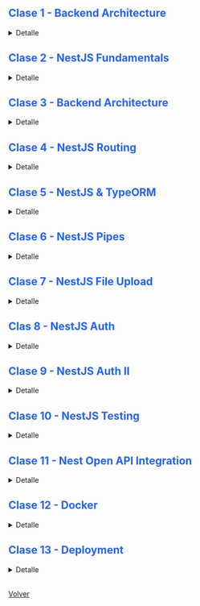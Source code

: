 ## Clase 1 - Backend Architecture

<details>
<summary>Detalle</summary>

### ACTIVIDAD 01

Crear y planificar el DER del proyecto a implementar tomando en cuenta la siguientes consideraciones. La aplicación consistirá en un e-commerce en el cual...

- Un Usuario podrá registrarse e ingresar a la aplicación mediante usuario y contraseña.

- El Usuario registrado puede realizar compras de productos mediante un carrito de compras (solo una unidad de cada producto) emitiendo una Orden de compra que registra la información en un Detalle de Compras.

- Las Órdenes de compras son asociadas al Usuario y estas a su vez tienen asociado un Detalle de Compra con la información de los productos adquiridos.

- Un Usuario Administrador, tendrá la posibilidad de actualizar la información de los productos cargados en la base de datos así como actualizar stock o agregar imágenes mediante un servicio de nube.

**[REQUISITOS]**:

Al finalizar este hito deberás tener la estructura básica del proyecto individual de e-commerce y una idea teórica de las entidades de la base de datos así como sus relaciones.

</details>

## Clase 2 - NestJS Fundamentals

<details>
<summary>Detalle</summary>

### ACTIVIDAD 01

Crear un proyecto en Nest JS bajo el nombre ecommerce-<usuario de github>.

### ACTIVIDAD 02

Crear los módulos Products, Users y Auth.

### ACTIVIDAD 03

Crear sus respectivos controllers y services.

### ACTIVIDAD 04

Crear los endpoints GET /products, GET /users y Get /auth.

### ACTIVIDAD 05

Crear un middleware global que loguee la ruta, método y la fecha-hora en que se llamó al endpoint.

**TIPS ¡Bien hecho!**

- Utiliza Nest CLI para inicializar el proyecto.
- Recuerda “modularizar” el código para trabajar de forma ordenada.

**[REQUISITOS]**:

Al finalizar este hito deberás tener un proyecto de node con la estructura básica del proyecto individual de e-commerce. Los endpoints principales del proyecto deberán ser capaces de recibir solicitudes desde el cliente y activar un middleware que nos permita identificar mediante un log en la terminal la ruta invocada.

</details>

## Clase 3 - Backend Architecture

<details>
<summary>Detalle</summary>

### ACTIVIDAD 01

Crear los repositorios para Users y Products.

### ACTIVIDAD 02

Guardar las entidades en un array en memoria.

### ACTIVIDAD 03

Cargar algunas entidades de prueba hardcodeadas, con las siguientes propiedades...

**Users**

- id:number
- email: string
- name: string
- password: string
- address: string
- phone: string
- country?: string | undefined
- city?: string | undefined

**Products**

- id:number
- name: string
- description: string
- price: number
- stock: boolean
- imgUrl: string

### ACTIVIDAD 04

Modificar los endpoints GET /products y GET /users para que devuelvan el array de entidades.

**TIPS ¡Bien hecho!**

- Recuerda que los controllers sólo pueden comunicarse con el repositorio a través de los servicios.

- No olvides actualizar el array de providers.

**[REQUISITOS]**:

- Al finalizar este hito, el alumno deberá implementar de manera satisfactoria un repositorio para cada entidad del proyecto.

- Los endpoints de la aplicación deben funcionar de manera correcta y devolver la información provista por cada repositorio.

</details>

## Clase 4 - NestJS Routing

<details>
<summary>Detalle</summary>

### ACTIVIDAD 01

Crear todos los endpoints CRUD para Products y Users (GET, GET{id}, POST, PUT{id}, DELETE{id}).

### ACTIVIDAD 02

Desarrollar la lógica de creación, listado y eliminación desde el repository.

- GET debe devolver la lista de elementos , y httpStatus = 200.

- GET{id} debe devolver el elemento con id pedido, y httpStatus = 200.

- En el caso de Users, no devolver el password.

- POST debe devolver el id de la entidad creada, y httpStatus = 201.

- PUT{id} y DELETE{id} pueden devolver el id de la entidad editada/eliminada y httpStatus 200.

### ACTIVIDAD 03

Validar en POST y PUT que la estructura de la entidad corresponda a la estructura de cada entidad.

### ACTIVIDAD 04

El método GET puede recibir como query params los valores page y limit.

- Si no recibe el parámetro page, el valor por defecto es 1.

- Si no recibe el parámetro limit, el valor por defecto es 5.

- Bonus: Implementar la lógica desde el repositorio, para paginar las entradas devuelvas.

### ACTIVIDAD 05

Crear el endpoint POST /auth/signin, que reciba email y password.

- Para el login se utilizarán las credenciales email / password.

- Inyectar el usersRepository para poder hacer consultas.

- No se procederá al login si faltan alguna de las dos credenciales.

- No se procederá con el login en caso de que no exista un usuario registrado con la dirección de email proporcionada.

- En caso de que el usuario no exista o la contraseña proporcionada no coincida con la registrada, se deberá enviar una única respuesta para cualquiera de los casos. Ej: “Email o password incorrectos”. NOTA: Por seguridad es preferible no especificar cuál de los dos datos ha fallado en su verificación.

### ACTIVIDAD 06

Dentro de la carpeta Auth, crear una guarda AuthGuard, que debe verificar lo siguiente...

- Debe existir un header Authorization.

- Dicho header, tiene que tener una estructura como la siguiente: Basic: <email>:<password>.

- NO validaremos por ahora que sea un email y un password válido, únicamente verificar si el header es enviado y continente un email y un password.

- Todos los endpoints de Users, salvo el POST, deben utilizar esta guarda.

- Todos los endpoints de Products, salvo el GET y el GET{id} deben utilizar esta guarda.

**TIPS ¡Bien hecho!**

- No te preocupes por ahora por el manejo de errores, la ruta de autenticación puede devolver strings únicamente.

**[REQUISITOS]**:

- Al finalizar este hito el proyecto debe contar con una ruta para cada una de las acciones correspondientes al CRUD de cada entidad.
- La lógica de estas tareas deberá estar encapsulada en el repositorio correspondiente.
- Los endpoints deberán ser validados para asegurar la integridad de la información recibida en la solicitud.
- Las rutas deberán ser protegidas por una guarda.

</details>

## Clase 5 - NestJS & TypeORM

<details>
<summary>Detalle</summary>

### ACTIVIDAD 01

Instalar y configurar las librerías necesarias para utilizar TypeORM y postgres.

- Crear un archivo de configuración para la conexión con TypeORM.

- Los datos de conexión a la BD deben ser almacenados en variables de entorno.

- Crear el módulo de conexión de manera global.

### ACTIVIDAD 02

Definir las siguientes entidades de typeorm con sus respectivas relaciones.

**Users**

- id: debe ser un valor único generado automáticamente en formato UUID. No puede ser nulo y actúa como la clave primaria de la entidad.
- name: debe ser una cadena de texto de máximo 50 caracteres y no puede ser nulo.
- email: debe ser una cadena de texto de máximo 50 caracteres, único y no puede ser nulo.
- password: debe ser una cadena de texto de máximo 20 caracteres y no puede ser nulo.
- phone: debe ser un número entero.
- country: debe ser una cadena de texto de máximo 50 caracteres.
- address: debe ser un texto.
- city: debe ser una cadena de texto de máximo 50 caracteres.
- orders_id: Relación 1:N con orders.

**Products**

- id: debe ser un valor único generado automáticamente en formato UUID. No puede ser nulo y actúa como la clave primaria de la entidad.
- name: debe ser una cadena de texto de máximo 50 caracteres y no puede ser nulo.
- description: debe ser un texto y no puede ser nulo.
- price: debe ser un número decimal con una precisión de 10 dígitos y una escala de 2 dígitos. No puede ser nulo.
- stock: debe ser un valor numérico. No puede ser nulo.
- imgUrl: debe ser una cadena de texto, en caso de no recibir un valor debe asignar una imagen por defecto.
- category_id (Relación 1:N).
- Relación N:N con orderDetails.

**Categories**

- id: debe ser un valor único generado automáticamente en formato UUID. No puede ser nulo y actúa como la clave primaria de la entidad.
- name: debe ser una cadena de texto de máximo 50 caracteres y no puede ser nulo.
- Relación 1:1 con products.

**Orders**

- id: debe ser un valor único generado automáticamente en formato UUID. No puede ser nulo y actúa como la clave primaria de la entidad.
- user_id: (Relación 1:N) con users.
- date.
- Relación 1:1 con orderDetails.

**OrderDetails**

- id: debe ser un valor único generado automáticamente en formato UUID. No puede ser nulo y actúa como la clave primaria de la entidad.
- price: debe ser un número decimal con una precisión de 10 dígitos y una escala de 2 dígitos. No puede ser nulo.
- order_id: Relación 1:1 con orders.
- Relación N:N con products.

**[REQUISITOS]**:

- Al terminar el hito el alumno debe haber realizado la correcta configuración de la base de datos en el proyecto.
- Los servicios deben trabajar con los repositorios de cada entidad para gestionar la información en la base de datos.
- Las relaciones entre tablas deben funcionar correctamente al realizar el proceso de compra.
- Debe estar configurada la implementación de migraciones para monitorear futuros cambios en la base de datos.

</details>

## Clase 6 - NestJS Pipes

<details>
<summary>Detalle</summary>

### ACTIVIDAD 01

Implementar el global pipe de Class-Validator.

### ACTIVIDAD 02

Crear los DTOs CreateUserDto y CreateOrderDto, e implementarlos en los POST y PUT correspondientes

**CreateUserDto**

- name: Se requiere que el nombre no esté vacío, sea una cadena de al menos 3 caracteres y no supere los 80 caracteres de longitud.
- email: El correo electrónico debe tener una estructura válida según el estándar de direcciones de correo electrónico.
- password: La contraseña debe cumplir con los siguientes criterios:
- Debe contener al menos una letra minúscula, una letra mayúscula, un número y uno de los siguientes caracteres especiales: !@#$%^&\*
- Debe tener una longitud mínima de 8 caracteres y una longitud máxima de 15 caracteres.
- address: La dirección debe tener una longitud mínima de 3 caracteres y no superar los 80 caracteres de longitud.
- phone: El número de teléfono debe estar presente y ser un número.
- country: El país debe ser una cadena de texto de al menos 5 caracteres y no superar los 20 caracteres de longitud.
- city: La ciudad debe ser una cadena de texto de al menos 5 caracteres y no superar los 20 caracteres de longitud.

**CreateOrderDto**

- Validar que el email tenga una estructura válida
- Validar que el password contenga:
  - al menos una minúscula
  - al menos una mayúscula
  - al menos un caracter numérico
  - un largo mínimo de 8 caracteres
  - un largo máximo de 15 caracteres
  - al menos uno de los siguientes caracteres = !@#$%^&\*
- Validar para el resto de campos, que se condigan con el dato de la BD, y que los campos string no superen el largo definido en la entidad

### ACTIVIDAD 03

Crear el dto LoginUserDto, e implementarlo en POST /auth/signin

### ACTIVIDAD 04

Extra: Agrega el manejo de errores que creas correspondiente para cada ruta

### ACTIVIDAD 05

Validar en todos los endpoints que lo requiera, que el id tenga el formato especificado (UUID) recibido por parámetros o query.

**[Requisitos]**:

- Al terminar el hito el alumno debe haber implementado correctamente la validación de solicitudes HTTP por medio de Pipes
- Las validaciones deben ser implementadas en aquellos endpoints que utilicen información proveniente de la solicitud según corresponda

</details>

## Clase 7 - NestJS File Upload

<details>
<summary>Detalle</summary>

### ACTIVIDAD 01

Configurar una cuenta en Cloudinary y generar las credenciales de acceso correspondientes.

### ACTIVIDAD 02

Crear la conexión dentro de la aplicación mediante un archivo de configuración.

### ACTIVIDAD 03

Crear el módulo, servicio, controlador y repositorio correspondientes para la gestión de archivos.

### ACTIVIDAD 04

Desarrollar la lógica para la carga de imágenes a Cloudinary y la actualización de imágenes de los productos en la DB. Este proceso será realizado por medio del endpoint /files/uploadImage/:id que recibe por parámetros el id del producto cuya imagen queremos actualizar y el archivo a emplear en el cuerpo de la solicitud.

### ACTIVIDAD 05

La DB debe reflejar los cambios efectuados en el campo imgUrl

### ACTIVIDAD 06

Implementar pipes para la validación del tamaño de imagen (no mayor a 200kb) así como los tipos de imagen permitidos.

**[Requisitos]**:

- Al terminar este hito el alumno debe haber implementado la actualización de productos para utilizar la carga de imágenes al servicio de cloudinary.
- Las imágenes deben tener una validación de tamaño y tipo antes de ser cargadas en el servicio de Cloudinary

</details>

## Clas 8 - NestJS Auth

<details>
<summary>Detalle</summary>

### ACTIVIDAD 01

**Sign Up**

- Sustituir el endpoint POST /users por el endpoint POST /auth/signup que será creado dentro del controlador de autenticación.

- Este endpoint recibirá la misma estructura que recibia el endpoint anterior y adicionalmente recibirá una propiedad de confirmación de contraseña, debes validar que ambas contraseñas sean recibidas y coincidan o devolver una excepción.

- Debe registrar al usuario dentro de la base de datos con una contraseña hasheada

- Debe retornar al usuario sin contraseña

### ACTIVIDAD 02

**Sign In**

- Modificar la funcionalidad de signIn para que valide el password encriptado con el provisto en la solicitud.

- Enviar un error genérico en caso de existir algún error ya sea por que el usuario no es encontrado o por que el password es incorrecto

- Crear un token de acceso para el usuario registrado con una validez de 1 hora

### ACTIVIDAD 03

**Auth Guard**

- Modificar la funcionalidad del guardián de autenticación para la validación de tokens.

- Enviar un error en caso de no recibir el token o en caso de que este o sea un token válido con código de error 401

- El token debe ser verificado por medio de una clave secreta que no debe ser mostrada directamente en el código (Variables de entorno).

- Una vez validado el token debes adjuntar la información correspondiente al tiempo de expiración de dicho token

### ACTIVIDAD 04

Los endpoints protegidos por este guardián serán los siguientes

- POST /uploadImage/:productId
- POST /orders
- GET /orders/:id
- PUT /products/:id
- GET /users
- GET /users/:id
- PUT /users/:id
- DELETE /users/:id

**¡Bien hecho! TIPs:**

- Recuerda modificar el DTO para la creación de usuarios.
- Puedes utilizar decoradores personalizados para la validación.

**[Requisitos]**

- Al finalizar el alumno tendrá que haber implementado un sistema de autenticación por medio de la encriptación de contraseñas y la validación por medio de la gestión de tokens de JWT
- El proyecto deberá contar con rutas protegidas particulares y rutas públicas accesibles sin la necesidad de un token.

</details>

## Clase 9 - NestJS Auth II

<details>
<summary>Detalle</summary>

### ACTIVIDAD 01

Definir un guardián para la validación del rol de administrador en usuarios para el control de acceso.

### ACTIVIDAD 02

Modificar Entidad y Dtos para implementar el campo de administrador:

- Todos los registros serán considerados usuarios por default.

- El campo admin no debe ser recibido dentro de la solicitud.

- El campo admin no debe ser mostrado en las rutas que devuelven un usuario (únicamente en la ruta GET /users/).

### ACTIVIDAD 03

Definir los roles de la aplicación (únicamente es necesario el rol de administrador).

### ACTIVIDAD 04

Asignar y verificar de rol junto con el proceso de firma de JWT.

### ACTIVIDAD 05

Implementar de control de Acceso en las rutas:

- GET /users/
- PUT /products/:id

**TIPs: ¡Bien hecho!**

- No olvides utilizar un custom decorator para la definición de roles.

**[Requisitos]**:

Al terminar este hito la aplicación deberá contar con rutas protegidas por medio del Control de acceso basado en roles.

</details>

## Clase 10 - NestJS Testing

<details>
<summary>Detalle</summary>

### ACTIVIDAD 01

Crear e implementar pruebas unitarias en los diferentes módulos de la aplicación.

### ACTIVIDAD 02

Crear e implementar pruebas de integración en la aplicación.

**TIPs: ¡Bien hecho!**

- La implementación de pruebas es un extra credit para el proyecto integrador.

**[Requisitos]**:

Para tomar el extra credit de este hito el alumno deberá haber creado:

- 5 pruebas unitarias de al menos 5 funcionalidades diferentes dentro de la aplicación.
- Validar mediante pruebas de integración el funcionamiento de al menos 5 rutas de la aplicación.

</details>

## Clase 11 - Nest Open API Integration

<details>
<summary>Detalle</summary>

### Actividad 01

- Integrar Swagger a la aplicación para la generación dinámica de la documentación en la ruta /API.

- Cada controlador debe tener su propia etiqueta para facilitar la legibilidad.

### Actividad 02

- Mantener la protección de rutas que utilicen JWT, las rutas con control de acceso mediante roles únicamente pueden ser testeadas para validar errores.

- Los DTOs y entidades deben estar detallados en la documentación

- Las pruebas de la aplicación de forma integral en la interfaz de Open API deben ser funcionales.

#### TIPs

- Puedes utilizar el formato con comentarios o decoradores para la definición y personalización de los DTOs y entidades.

**[REQUISITOS]**:

- Al finalizar el hito la aplicación debe mostrar la documentación completa de la aplicación donde se desglosen las rutas, DTOs y entidades disponibles para el correcto uso de la API.

</details>

## Clase 12 - Docker

<details>
<summary>Detalle</summary>

### Actividad 01

- Definir la imagen de la aplicación dentro de un archivo docker.

### Actividad 02

- Crear un archivo docker-compose para utilizar la aplicación en conjunto con una base de datos dockerizada.

### Actividad 03

- Asegurar la persistencia de datos del contenedor.

**[Requisitos]**:

- Al finalizar el hito el alumno deberá contar con una aplicación completamente montada en contenedores de docker que pueda ser levantada de forma integral mediante docker compose y preserve todas sus funcionalidades de manera local.

</details>

## Clase 13 - Deployment

<details>
<summary>Detalle</summary>

### Actividad 01

- Conectar el repositorio de github a una plataforma de deployment para que tanto la API como la DB sean accesibles desde cualquier ubicación.

### Actividad 02

- El deployment debe ser realizado desde una imagen de docker, puedes elegir cualquier plataforma de tu elección.

**¡Bien hecho! - TIPs**

- Te recomendamos utilizar Render ya que simplifica mucho el proceso y es una plataforma gratuita.

</details>

<br>

[Volver](../README.md)

<style>
  h1 { color: #713f12; }
  h2 { color: #2563eb; }
  h3 { color: #a855f7; }
  img {
    width: 100%;
    height: 100%;
    object-fit: cover;
  }
  pre {
    padding: 10px;
  }
</style>
